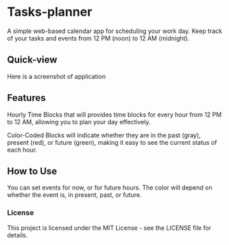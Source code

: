 # Tasks-planner 
A simple web-based calendar app for scheduling your work day. Keep track of your tasks and events from 12 PM (noon) to 12 AM (midnight).

## Quick-view
Here is a screenshot of application

## Features
Hourly Time Blocks that will provides time blocks for every hour from 12 PM to 12 AM, allowing you to plan your day effectively.

Color-Coded Blocks will indicate whether they are in the past (gray), present (red), or future (green), making it easy to see the current status of each hour.

## How to Use
You can set events for now, or for future hours. The color will depend on whether the event is, in present, past, or future.


### License
This project is licensed under the MIT License - see the LICENSE file for details.

